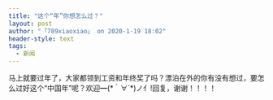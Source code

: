 ```yaml
---
title: "这个“年”你想怎么过？"
layout: post
author: "「789xiaoxiao」 on 2020-1-19 18:02"
header-style: text
tags:
  - 新闻
---
```


<head></head>
<body>
  马上就要过年了，大家都领到工资和年终奖了吗？漂泊在外的你有没有想过，要怎么过好这个“中国年”呢？欢迎━(*｀∀´*)ノ亻!回复，谢谢！！！！
 <br>
</body>


